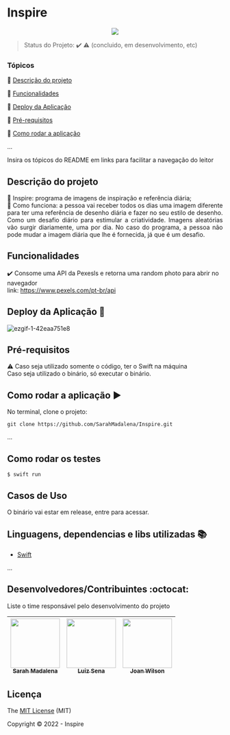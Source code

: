 <h1>Inspire</h1> 

<p align="center">
  <img src="http://img.shields.io/static/v1?label=Swift&message=5.4&color=red&style=for-the-badge&logo=swift"/>
</p>

> Status do Projeto: :heavy_check_mark: :warning: (concluido, em desenvolvimento, etc)

### Tópicos 

:small_blue_diamond: [Descrição do projeto](#descrição-do-projeto)

:small_blue_diamond: [Funcionalidades](#funcionalidades)

:small_blue_diamond: [Deploy da Aplicação](#deploy-da-aplicação-dash)

:small_blue_diamond: [Pré-requisitos](#pré-requisitos)

:small_blue_diamond: [Como rodar a aplicação](#como-rodar-a-aplicação-arrow_forward)

... 

Insira os tópicos do README em links para facilitar a navegação do leitor

## Descrição do projeto 

<p align="justify">
📌 Inspire: programa de imagens de inspiração e referência diária; <br>
📌 Como funciona: a pessoa vai receber todos os dias uma imagem diferente para ter uma referência de desenho diária e fazer no seu estilo de desenho. Como um desafio diário para estimular a criatividade. Imagens aleatórias vão surgir diariamente, uma por dia. No caso do programa, a pessoa não pode mudar a imagem diária que lhe é fornecida, já que é um desafio.
</p>

## Funcionalidades

:heavy_check_mark: Consome uma API da Pexesls e retorna uma random photo para abrir no navegador <br>
link: https://www.pexels.com/pt-br/api


## Deploy da Aplicação :dash:

![ezgif-1-42eaa751e8](https://user-images.githubusercontent.com/82623118/159702233-46809d08-df50-4d7d-9b20-4fb84d58b8d8.gif)


## Pré-requisitos

:warning: Caso seja utilizado somente o código, ter o Swift na máquina <br>
Caso seja utilizado o binário, só executar o binário.

## Como rodar a aplicação :arrow_forward:

No terminal, clone o projeto: 

```
git clone https://github.com/SarahMadalena/Inspire.git
```

... 


## Como rodar os testes

```
$ swift run
```

## Casos de Uso

O binário vai estar em release, entre para acessar.


## Linguagens, dependencias e libs utilizadas :books:

- [Swift](https://www.apple.com/br/swift/)

...

## Desenvolvedores/Contribuintes :octocat:

Liste o time responsável pelo desenvolvimento do projeto

| [<img src="https://avatars.githubusercontent.com/u/82623118?v=4" width=115><br><sub>Sarah Madalena</sub>](https://github.com/SarahMadalena) |  [<img src="https://avatars.githubusercontent.com/u/75648725?v=4" width=115><br><sub>Luiz Sena</sub>](https://github.com/Luizerz) |  [<img src="https://avatars.githubusercontent.com/u/48629647?v=4" width=115><br><sub>Joan Wilson</sub>](https://github.com/JoanWilson) |
| :---: | :---: | :---: 

## Licença 

The [MIT License]() (MIT)

Copyright :copyright: 2022 - Inspire

